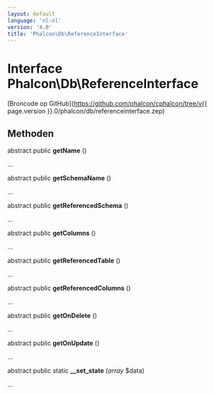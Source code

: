 ```yaml
---
layout: default
language: 'nl-nl'
version: '4.0'
title: 'Phalcon\Db\ReferenceInterface'
---
```

# Interface **Phalcon\Db\ReferenceInterface**

[Broncode op GitHub](https://github.com/phalcon/cphalcon/tree/v{{ page.version }}.0/phalcon/db/referenceinterface.zep)

## Methoden

abstract public **getName** ()

...

abstract public **getSchemaName** ()

...

abstract public **getReferencedSchema** ()

...

abstract public **getColumns** ()

...

abstract public **getReferencedTable** ()

...

abstract public **getReferencedColumns** ()

...

abstract public **getOnDelete** ()

...

abstract public **getOnUpdate** ()

...

abstract public static **__set_state** (*array* $data)

...